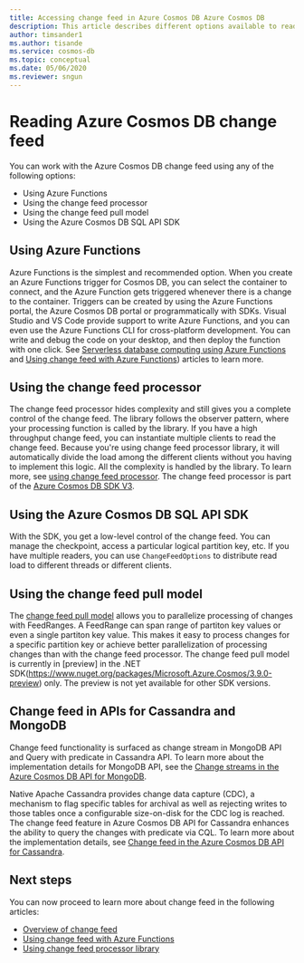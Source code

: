 ```yaml
---
title: Accessing change feed in Azure Cosmos DB Azure Cosmos DB 
description: This article describes different options available to read and access change feed in Azure Cosmos DB.  
author: timsander1
ms.author: tisande
ms.service: cosmos-db
ms.topic: conceptual
ms.date: 05/06/2020
ms.reviewer: sngun
---
```


# Reading Azure Cosmos DB change feed

You can work with the Azure Cosmos DB change feed using any of the following options:

* Using Azure Functions
* Using the change feed processor
* Using the change feed pull model
* Using the Azure Cosmos DB SQL API SDK

## Using Azure Functions

Azure Functions is the simplest and recommended option. When you create an Azure Functions trigger for Cosmos DB, you can select the container to connect, and the Azure Function gets triggered whenever there is a change to the container. Triggers can be created by using the Azure Functions portal, the Azure Cosmos DB portal or programmatically with SDKs. Visual Studio and VS Code provide support to write Azure Functions, and you can even use the Azure Functions CLI for cross-platform development. You can write and debug the code on your desktop, and then deploy the function with one click. See [Serverless database computing using Azure Functions](serverless-computing-database.md) and [Using change feed with Azure Functions](change-feed-functions.md)) articles to learn more.

## Using the change feed processor

The change feed processor hides complexity and still gives you a complete control of the change feed. The library follows the observer pattern, where your processing function is called by the library. If you have a high throughput change feed, you can instantiate multiple clients to read the change feed. Because you're using change feed processor library, it will automatically divide the load among the different clients without you having to implement this logic. All the complexity is handled by the library. To learn more, see [using change feed processor](change-feed-processor.md). The change feed processor is part of the [Azure Cosmos DB SDK V3](https://github.com/Azure/azure-cosmos-dotnet-v3).

## Using the Azure Cosmos DB SQL API SDK

With the SDK, you get a low-level control of the change feed. You can manage the checkpoint, access a particular logical partition key, etc. If you have multiple readers, you can use `ChangeFeedOptions` to distribute read load to different threads or different clients.

## Using the change feed pull model

The [change feed pull model](change-feed-pull-model.md) allows you to parallelize processing of changes with FeedRanges. A FeedRange can span range of partiton key values or even a single partiton key value. This makes it easy to process changes for a specific partition key or achieve better parallelization of processing changes than with the change feed processor. The change feed pull model is currently in [preview] in the .NET SDK(https://www.nuget.org/packages/Microsoft.Azure.Cosmos/3.9.0-preview) only. The preview is not yet available for other SDK versions.

## Change feed in APIs for Cassandra and MongoDB

Change feed functionality is surfaced as change stream in MongoDB API and Query with predicate in Cassandra API. To learn more about the implementation details for MongoDB API, see the [Change streams in the Azure Cosmos DB API for MongoDB](mongodb-change-streams.md).

Native Apache Cassandra provides change data capture (CDC), a mechanism to flag specific tables for archival as well as rejecting writes to those tables once a configurable size-on-disk for the CDC log is reached. The change feed feature in Azure Cosmos DB API for Cassandra enhances the ability to query the changes with predicate via CQL. To learn more about the implementation details, see [Change feed in the Azure Cosmos DB API for Cassandra](cassandra-change-feed.md).

## Next steps

You can now proceed to learn more about change feed in the following articles:

* [Overview of change feed](change-feed.md)
* [Using change feed with Azure Functions](change-feed-functions.md)
* [Using change feed processor library](change-feed-processor.md)
